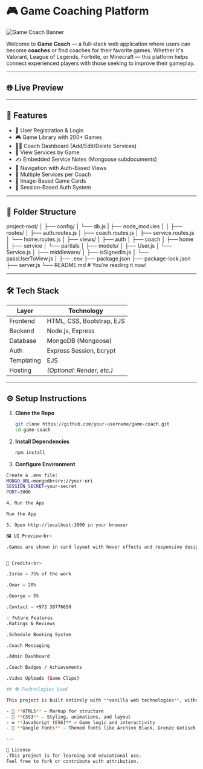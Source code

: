 # 🎮 Game Coaching Platform

![Game Coach Banner](https://media.istockphoto.com/id/1310146070/photo/during-a-computer-games-tournament-a-young-guy-is-nervous-the-coach-tells-him-the-tactics-of.jpg?s=612x612&w=0&k=20&c=rHlsZflHD7Uhi8U0hFToPw5w8C0Cz3_UyS4y9f_2mP0=)

Welcome to **Game Coach** — a full-stack web application where users can become **coaches** or find coaches for their favorite games. Whether it's Valorant, League of Legends, Fortnite, or Minecraft — this platform helps connect experienced players with those seeking to improve their gameplay.

---

## 🌐 Live Preview


---

## 🧩 Features

- 👥 User Registration & Login
- 🎮 Game Library with 200+ Games
- 🧑‍🏫 Coach Dashboard (Add/Edit/Delete Services)
- 📄 View Services by Game
- ✍️ Embedded Service Notes (Mongoose subdocuments)
- 🧭 Navigation with Auth-Based Views
- 💼 Multiple Services per Coach
- 📸 Image-Based Game Cards
- 🔐 Session-Based Auth System

---

## 📁 Folder Structure

project-root/
│
├── config/
│ └── db.js
|
├── node_modules
│ 
│
├── routes/
│ ├── auth.routes.js
│ ├── coach.routes.js
│ ├── service.routes.js
│ └── home.routes.js
│
├── views/
│ ├── auth
│ ├── coach 
│ ├── home 
│ ├── service
│ └── partials 
│
├── models/
│ ├── User.js
│ └── Service.js
│
├── middleware/
│ ├── isSignedIn.js
│ └── passUserToView.js
│
├── .env
├── package.json
├── package-lock.json
├── server.js
└── README.md # You're reading it now!


---

## 🛠️ Tech Stack

| Layer         | Technology                |
|---------------|---------------------------|
| Frontend      | HTML, CSS, Bootstrap, EJS |
| Backend       | Node.js, Express          |
| Database      | MongoDB (Mongoose)        |
| Auth          | Express Session, bcrypt   |
| Templating    | EJS                       |
| Hosting       | *(Optional: Render, etc.)*|

---

## ⚙️ Setup Instructions

1. **Clone the Repo**
   ```bash
   git clone https://github.com/your-username/game-coach.git
   cd game-coach

2. **Install Dependencies**<br>
     ```bash
    npm install

3. **Configure Environment**<br>
 ```bash
 Create a .env file:
MONGO_URL=mongodb+srv://your-uri
SESSION_SECRET=your-secret
PORT=3000

4. Run the App

Run the App

5. Open http://localhost:3000 in your browser

🖼 UI Preview<br>

.Games are shown in card layout with hover effects and responsive design.


👥 Credits<br>

.Israa – 75% of the work

.Omar – 20%

.George – 5%

.Contact – +973 38776650

💡 Future Features
.Ratings & Reviews 

.Schedule Booking System 

.Coach Messaging 

.Admin Dashboard 

.Coach Badges / Achievements 

.Video Uploads (Game Clips) 

## 🛠️ Technologies Used

This project is built entirely with **vanilla web technologies**, without any frameworks or libraries.

- 🧱 **HTML5** – Markup for structure
- 🎨 **CSS3** – Styling, animations, and layout
- ⚙️ **JavaScript (ES6)** – Game logic and interactivity
- 🔡 **Google Fonts** – Themed fonts like Archivo Black, Grenze Gotisch, Fira Sans

---

📄 License
.This project is for learning and educational use.
Feel free to fork or contribute with attribution.
